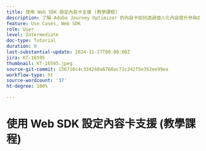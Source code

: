 ```yaml
---
title: 使用 Web SDK 設定內容卡支援 (教學課程)
description: 了解 Adobe Journey Optimizer 的內容卡如何透過個人化內容提升參與度，其中涵蓋優點、實施步驟、使用案例和秘訣。
feature: Use Cases, Web SDK
role: User
level: Intermediate
doc-type: Tutorial
duration: 0
last-substantial-update: 2024-11-27T00:00:00Z
jira: KT-16595
thumbnail: KT-16595.jpeg
source-git-commit: 156710c4c334240a6760ac71c342f5e352ee99ea
workflow-type: ht
source-wordcount: '37'
ht-degree: 100%

---
```



# 使用 Web SDK 設定內容卡支援 (教學課程)

